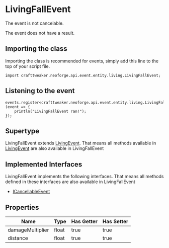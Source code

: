 # LivingFallEvent

The event is not cancelable.

The event does not have a result.

## Importing the class

Importing the class is recommended for events, simply add this line to the top of your script file.
```zenscript
import crafttweaker.neoforge.api.event.entity.living.LivingFallEvent;
```


## Listening to the event

```zenscript
events.register<crafttweaker.neoforge.api.event.entity.living.LivingFallEvent>(event => {
    println("LivingFallEvent ran!");
});
```


## Supertype

LivingFallEvent extends [LivingEvent](/neoforge/api/event/entity/living/LivingEvent). That means all methods available in [LivingEvent](/neoforge/api/event/entity/living/LivingEvent) are also available in LivingFallEvent

## Implemented Interfaces
LivingFallEvent implements the following interfaces. That means all methods defined in these interfaces are also available in LivingFallEvent

- [ICancellableEvent](/neoforge/api/event/ICancellableEvent)

## Properties

|       Name       | Type  | Has Getter | Has Setter |
|------------------|-------|------------|------------|
| damageMultiplier | float | true       | true       |
| distance         | float | true       | true       |

